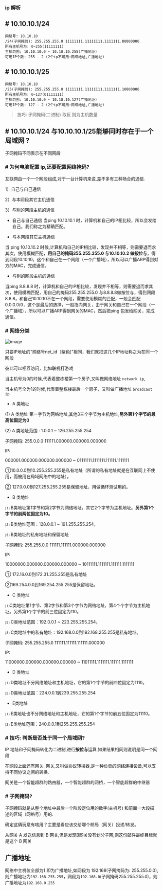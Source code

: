 ### ip 解析

## # 10.10.10.1/24
    网络号: 10.10.10
    /24(子网掩码): 255.255.255.0 11111111.11111111.1111111.00000000
    所有主机号为: 0~255(11111111)
    主机范围: 10.10.10.0 ~ 10.10.10.255(广播地址)  
    可用IP个数: 255 - 2 (2个ip不可用:网络地址,广播地址)
## # 10.10.10.1/25
    网络号: 10.10.10
    /25(子网掩码): 255.255.255.0 11111111.11111111.1111111.10000000
    所有主机号为: 0~127(01111111)
    主机范围: 10.10.10.0 ~ 10.10.10.127(广播地址)  
    可用IP个数: 127 - 2 (2个ip不可用:网络地址,广播地址)

> 技巧: 子网掩码(二进制) 取反 则为主机数量

## # 10.10.10.1/24 与10.10.10.1/25能够同时存在于一个局域网 ?

子网掩码不同表示在不同网段

### # 为何电脑配置 ip,还要配置网络掩码?

互联网由一个一个网段组成,对于一台计算机来说,差不多有三种场合的通信.

1）自己与自己通信

2）与本网段其它主机通信

3）与别的网段主机的通信

- 自己与自己通信
当ping 10.10.10.1 时，计算机和自己的IP相比较，所以会发给自己，我们称之为精确匹配。

- 与本网段其它主机通信

当 ping 10.10.10.2 时候,计算机和自己的IP相比较，发现并不相等，则需要退而求其次，使用模糊匹配，**用自己的掩码255.255.255.0 与10.10.10.2 做按位与**，得到网段10.10.10，这个和自己在一个网段（一个广播域），所以可以广播ARP得到对方的MAC，完成通信。

- 与别的网段主机的通信

当ping 8.8.8.8 时，计算机和自己的IP相比较，发现并不相等，则需要退而求其次，使用模糊匹配，用自己的掩码255.255.255.0 与8.8.8.8做按位与，得到网段8.8.8，和自己10.10.10不在一个网段，需要使用模糊的匹配，一般会匹配0.0.0.0/0，这个是最后的选择，一般指向网关，由于网关和自己在一个网段（一个广播域），所以可以广播ARP得到网关的MAC，然后把ping 包发给网关，完成通信。

### # 网络分类


![image](http://ov4k89uno.bkt.clouddn.com//markdown/ip/19a0962a77afbf2bb4ea25ffcb0de23a_hd.jpg)


只要IP地址的"网络号net_id（紫色)"相同，我们就把这几个IP地址称之为在同一个网段

彼此可以相互访问，比如联机打游戏

当主机号为0的时候,代表着整栋楼第一个房子,又叫做网络地址 `network ip`,

当主机号全为1的时候,代表着整栋楼最后一个房子，又叫做广播地址 `broadcast ip`

- A 类地址

(1) A 类地址 第一字节为网络地址,其他3三个字节为主机地址,**另外第1个字节的最高位固定为0**

(2) A 类地址范围 : 1.0.0.1 ~ 126.255.255.254

子网掩码: 255.0.0.0   111111.000000.000000.000000

IP: 

000001.000000.000000.000000 ~ 01111111.1111111.111111.1111111

①10.0.0.0到10.255.255.255是私有地址（所谓的私有地址就是在互联网上不使用，而被用在局域网络中的地址）。

② 127.0.0.0到127.255.255.255是保留地址，用做循环测试用的。


- B 类地址

⑴ B类地址第1字节和第2字节为网络地址，其它2个字节为主机地址。**另外第1个字节的前两位固定为10。**

⑵ B类地址范围：128.0.0.1 ~ 191.255.255.254。

⑶ B类地址的私有地址和保留地址

子网掩码: 255.255.0.0   111111.111111.000000.000000

IP:

10000000.000000.000000.000000 ~ 10111111.1111111.111111.1111111


① 172.16.0.0到172.31.255.255是私有地址

②169.254.0.0到169.254.255.255是保留地址。

- C 类地址

⑴C类地址第1字节、第2字节和第3个字节为网络地址，第4个个字节为主机地址。另外第1个字节的前三位固定为110。

⑵ C类地址范围：192.0.0.1 ~ 223.255.255.254。

⑶ C类地址中的私有地址：192.168.0.0到192.168.255.255是私有地址。

子网掩码: 255.255.255.0   111111.111111.111111.000000

IP:

11000000.000000.000000.000000 ~ 11011111.1111111.111111.1111111


- D 类地址

⑴ D类地址不分网络地址和主机地址，它的第1个字节的前四位固定为1110。

⑵ D类地址范围：224.0.0.1到239.255.255.254



- E类地址

⑴ E类地址也不分网络地址和主机地址，它的第1个字节的前五位固定为11110。

⑵ E类地址范围：240.0.0.1到255.255.255.254


### # 技巧:  判断是否处于同一个局域网?

IP 地址和子网掩码转化为二进制,进行**按位与**运算,如果结果相同则说明是同一个网段


在网段上面还有网关. 网关,又叫做协议转换器,是一种负责的网络连接设备,可以支持不同协议之间的转换.

网关是一个智能超群的路由器，一个智能超群的网桥，一个智能超群的中继器



### # 子网掩码?

子网掩码就是从整个地址中最后一个阶段定位用的数字(主机号) 和前面一大段描述的区域（网络号）用的.

确定这俩玩意有啥用？主要是看应该交给哪个邮局（网关）投递/转发。

从网关 A 发送信息到 B 网关,但是发现B网关没有划分子网,则这份邮件最终目标就是这个 B 网关




广播地址
----

网络中主机位全部为1 即为广播地址,如网段为 192.168(子网掩码为: 255.255.0.0),则广播地址为`192.168.255.255`，网段为`192.168.0`(子网掩码255.255.255.0)，则广播地址为`192.168.0.255`